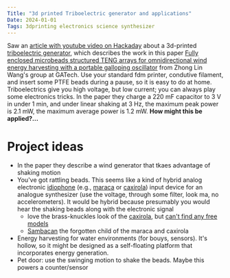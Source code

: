 ```yaml
---
Title: "3d printed Triboelectric generator and applications"
Date: 2024-01-01
Tags: 3dprinting electronics science synthesizer
---
```


Saw an [article with youtube video on Hackaday](https://hackaday.com/2023/12/31/3d-printing-your-own-triboelectric-generators/) about a 3d-printed [triboelectric generator](https://en.wikipedia.org/wiki/Triboelectric_effect), which describes the work in this paper [Fully enclosed microbeads structured TENG arrays for omnidirectional wind energy harvesting with a portable galloping oscillator](https://nanoscience.gatech.edu/paper/2023/1-s2.0-S1369702123003486-main.pdf) from Zhong Lin Wang's group at GATech.  Use your standard fdm printer, condutive filament, and insert some PTFE beads during a pause, so it is easy to do at home. Triboelectrics give you high voltage, but low current; you can always play some electronics tricks. In the paper they charge a 220 mF capacitor to 3 V in under 1 min, and under linear shaking at 3 Hz, the maximum peak power is 2.1 mW, the maximum average power is 1.2 mW. **How might this be applied?...**

# Project ideas

- In the paper they describe a wind generator that tkaes advantage of shaking motion
- You've got rattling beads.  This seems like a kind of hybrid analog electronic [idiophone](https://en.wikipedia.org/wiki/Idiophone) (e.g., [maraca](https://en.wikipedia.org/wiki/Maraca) or [caxirola](https://en.wikipedia.org/wiki/Caxirola)) input device for an analogue synthesizer (use the voltage, through some filter, look ma, no accelerometers).  It would be hybrid because presumably you would hear the shaking beads along with the electronic signal
    - love the brass-knuckles look of the [caxirola](https://en.wikipedia.org/wiki/Caxirola), but [can't find any free models](https://free3d.com/3d-model/caxirola-7739.html)
    - [Sambacan](https://www.youmagine.com/designs/sambacan) the forgotten child of the maraca and caxirola
- Energy harvesting for water environments (for bouys, sensors).  It's hollow, so it might be designed as a self-floating platform that incorporates energy generation.
- Pet door: use the swinging motion to shake the beads.  Maybe this powers a counter/sensor



